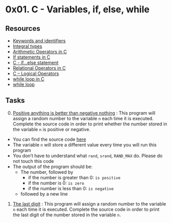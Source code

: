 # 0x01. C - Variables, if, else, while

## Resources

- [Keywords and identifiers](https://publications.gbdirect.co.uk//c_book/chapter2/keywords_and_identifiers.html)
- [Integral types](https://publications.gbdirect.co.uk//c_book/chapter2/integral_types.html)
- [Arithmetic Operators in C](https://www.tutorialspoint.com/cprogramming/c_arithmetic_operators.htm)
- [If statements in C](https://www.cprogramming.com/tutorial/c/lesson2.html)
- [C - if...else statement](https://www.tutorialspoint.com/cprogramming/if_else_statement_in_c.htm)
- [Relational Operators in C](https://www.tutorialspoint.com/cprogramming/c_relational_operators.htm)
- [C – Logical Operators](https://www.fresh2refresh.com/c-programming/c-operators-expressions/c-logical-operators/)
- [while loop in C](https://www.tutorialspoint.com/cprogramming/c_while_loop.htm)
- [while loop](https://www.youtube.com/watch?v=Ju1LYO9pkaI)

## Tasks

0. [Positive anything is better than negative nothing](./0-positive_or_negative.c) : This program will assign a random number to the variable `n` each time it is executed. Complete the source code in order to print whether the number stored in the variable `n` is positive or negative.
  * You can find the source code [here](https://github.com/holbertonschool/0x01.c/blob/master/0-positive_or_negative_c)
  * The variable `n` will store a different value every time you will run this program
  * You don’t have to understand what `rand`, `srand`, `RAND_MAX` do. Please do not touch this code
  * The output of the program should be:
    - The number, followed by
      * if the number is greater than 0: `is positive`
      * if the number is 0: `is zero`
      * if the number is less than 0: `is negative`
    - followed by a new line
1. [The last digit](./1-last_digit.c) : This program will assign a random number to the variable `n` each time it is executed. Complete the source code in order to print the last digit of the number stored in the variable `n`.
